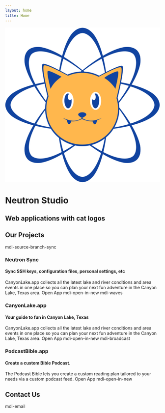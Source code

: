 ```yaml
---
layout: home
title: Home
---
```


<div class="banner">
  <div class="img">
    <img src="assets/icon.svg" alt="">
  </div>
  <div class="wrapper">
    <h1>Neutron Studio</h1>
    <h2>Web applications with cat logos</h2>
  </div>
</div>
<div class="projects">
  <div id="projects">
    <h2>Our Projects</h2>
  </div>
  <div class="project-cards">
    <v-card>
      <v-card-title>
        <v-icon color="accent">mdi-source-branch-sync</v-icon>
        <h3>Neutron Sync</h3>
        <h4>Sync SSH keys, configuration files, personal settings, etc</h4>
      </v-card-title>
      <v-card-text>
        CanyonLake.app collects all the latest lake and river conditions and area events in one place so you can plan your next fun adventure in the Canyon Lake, Texas area.
      </v-card-text>
      <v-card-actions>
        <v-btn href="https://www.neutronsync.com/" target="_blank" color="primary">
          Open App
          <v-icon>mdi-open-in-new</v-icon>
        </v-btn>
      </v-card-actions>
    </v-card>
    <v-card>
      <v-card-title>
        <v-icon color="accent">mdi-waves</v-icon>
        <h3>CanyonLake.app</h3>
        <h4>Your guide to fun in Canyon Lake, Texas</h4>
      </v-card-title>
      <v-card-text>
        CanyonLake.app collects all the latest lake and river conditions and area events in one place so you can plan your next fun adventure in the Canyon Lake, Texas area.
      </v-card-text>
      <v-card-actions>
        <v-btn href="https://www.canyonlake.app/" target="_blank" color="primary">
          Open App
          <v-icon>mdi-open-in-new</v-icon>
        </v-btn>
      </v-card-actions>
    </v-card>
    <v-card>
      <v-card-title>
        <v-icon color="accent">mdi-broadcast</v-icon>
        <h3>PodcastBible.app</h3>
        <h4>Create a custom Bible Podcast.</h4>
      </v-card-title>
      <v-card-text>
        The Podcast Bible lets you create a custom reading plan tailored to your needs via a custom podcast feed.
      </v-card-text>
      <v-card-actions>
        <v-btn href="https://www.podcastbible.app/" target="_blank" color="primary">
          Open App
          <v-icon>mdi-open-in-new</v-icon>
        </v-btn>
      </v-card-actions>
    </v-card>
  </div>
</div>
<div class="contact">
  <div id="contact">
    <h2>Contact Us</h2>
    <p>
      <v-btn fab large color="primary" href="mailto:inquiry@neutron.studio">
        <v-icon>mdi-email</v-icon>
      </v-btn>
    </p>
  </div>
</div>
